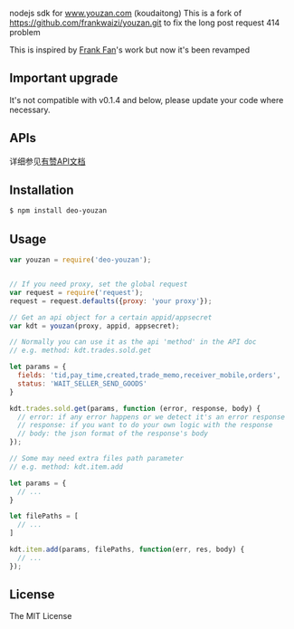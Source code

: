 nodejs sdk for www.youzan.com (koudaitong)
This is a fork of https://github.com/frankwaizi/youzan.git to fix the long post
request 414 problem

This is inspired by [Frank Fan](https://github.com/frankwaizi/youzan)'s work but now it's been revamped

## Important upgrade

It's not compatible with v0.1.4 and below, please update your code where necessary.

## APIs

详细参见[有赞API文档](http://open.koudaitong.com/doc)

## Installation

```sh
$ npm install deo-youzan
```

## Usage
```js
var youzan = require('deo-youzan');


// If you need proxy, set the global request
var request = require('request');
request = request.defaults({proxy: 'your proxy'});

// Get an api object for a certain appid/appsecret
var kdt = youzan(proxy, appid, appsecret);

// Normally you can use it as the api 'method' in the API doc
// e.g. method: kdt.trades.sold.get

let params = {
  fields: 'tid,pay_time,created,trade_memo,receiver_mobile,orders',
  status: 'WAIT_SELLER_SEND_GOODS'
}

kdt.trades.sold.get(params, function (error, response, body) {
  // error: if any error happens or we detect it's an error response
  // response: if you want to do your own logic with the response
  // body: the json format of the response's body
});

// Some may need extra files path parameter
// e.g. method: kdt.item.add

let params = {
  // ...
}

let filePaths = [
  // ...
]

kdt.item.add(params, filePaths, function(err, res, body) {
  // ...
});
```
## License

The MIT License
